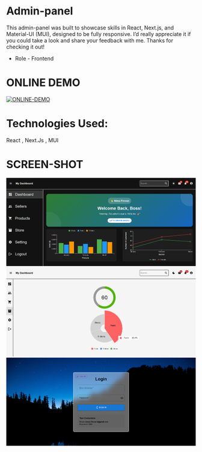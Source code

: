 # Admin-panel
This admin-panel was built to showcase skills in React, Next.js, and Material-UI (MUI), designed to be fully responsive. I’d really appreciate it if you could take a look and share your feedback with me. Thanks for checking it out!

- Role - Frontend

# ONLINE DEMO
[![ONLINE-DEMO](https://img.shields.io/badge/online-Demo-green)](https://admin-panel-xi-murex.vercel.app/)
# Technologies Used:
 React , Next.Js , MUI 
 # SCREEN-SHOT
<img src="public/ss/2.png" >
<img src="public/ss/3.png" >
<img src="public/ss/1.png" >
